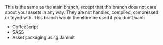 This is the same as the main branch, except that this branch does not care about your assets in any way. They are not handled, compiled, compressed or toyed with. This branch would therefore be used if you don’t want:

- CoffeeScript
- SASS
- Asset packaging using Jammit